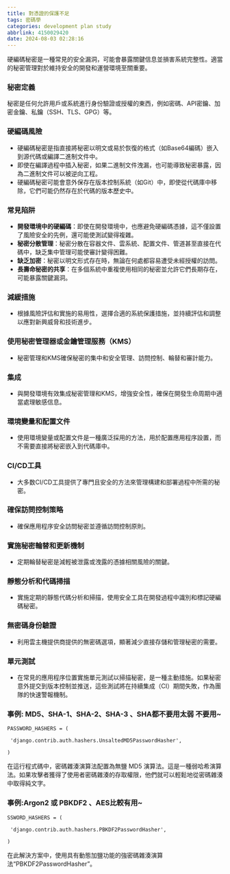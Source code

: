```yaml
---
title: 對憑證的保護不足
tags: 密碼學
categories: development plan study
abbrlink: 4150029420
date: 2024-08-03 02:28:16
---
```


硬編碼秘密是一種常見的安全漏洞，可能會暴露關鍵信息並損害系統完整性。適當的秘密管理對於維持安全的開發和運營環境至關重要。

### 秘密定義

秘密是任何允許用戶或系統進行身份驗證或授權的東西，例如密碼、API密鑰、加密金鑰、私鑰（SSH、TLS、GPG）等。

### 硬編碼風險

- 硬編碼秘密是指直接將秘密以明文或易於恢復的格式（如Base64編碼）嵌入到源代碼或編譯二進制文件中。
- 即使在編譯過程中插入秘密，如果二進制文件洩漏，也可能導致秘密暴露，因為二進制文件可以被逆向工程。
- 硬編碼秘密可能會意外保存在版本控制系統（如Git）中，即使從代碼庫中移除，它們可能仍然存在於代碼的版本歷史中。

### 常見陷阱

- **開發環境中的硬編碼**：即使在開發環境中，也應避免硬編碼憑據，這不僅設置了風險安全的先例，還可能使測試變得複雜。
- **秘密分散管理**：秘密分散在容器文件、雲系統、配置文件、管道甚至直接在代碼中，缺乏集中管理可能使審計變得困難。
- **缺乏加密**：秘密以明文形式存在時，無論在何處都容易遭受未經授權的訪問。
- **長壽命秘密的共享**：在多個系統中重複使用相同的秘密並允許它們長期存在，可能暴露關鍵漏洞。

### 減緩措施

- 根據風險評估和實施的易用性，選擇合適的系統保護措施，並持續評估和調整以應對新興威脅和技術進步。

### 使用秘密管理器或金鑰管理服務（KMS）

- 秘密管理和KMS確保秘密的集中和安全管理、訪問控制、輪替和審計能力。

### 集成

- 與開發環境有效集成秘密管理和KMS，增強安全性，確保在開發生命周期中適當處理敏感信息。

### 環境變量和配置文件

- 使用環境變量或配置文件是一種廣泛採用的方法，用於配置應用程序設置，而不需要直接將秘密嵌入到代碼庫中。

### CI/CD工具

- 大多数CI/CD工具提供了專門且安全的方法來管理構建和部署過程中所需的秘密。

### 確保訪問控制策略

- 確保應用程序安全訪問秘密並遵循訪問控制原則。

### 實施秘密輪替和更新機制

- 定期輪替秘密是減輕被泄露或洩露的憑據相關風險的關鍵。

### 靜態分析和代碼掃描

- 實施定期的靜態代碼分析和掃描，使用安全工具在開發過程中識別和標記硬編碼秘密。

### 無密碼身份驗證

- 利用雲主機提供商提供的無密碼選項，顯著減少直接存儲和管理秘密的需要。

### 單元測試

- 在常見的應用程序位置實施單元測試以掃描秘密，是一種主動措施。如果秘密意外提交到版本控制並推送，這些測試將在持續集成（CI）期間失敗，作為團隊的快速警報機制。

### 事例: MD5、SHA-1、SHA-2、SHA-3 、SHA都不要用太弱 不要用~

```
PASSWORD_HASHERS = (

 'django.contrib.auth.hashers.UnsaltedMD5PasswordHasher', 

)
```

在這行程式碼中，密碼雜湊演算法配置為無鹽 MD5 演算法。這是一種弱哈希演算法。如果攻擊者獲得了使用者密碼雜湊的存取權限，他們就可以輕鬆地從密碼雜湊中取得純文字。

### 事例:Argon2 或 PBKDF2 、AES比較有用~

```
SSWORD_HASHERS = (

 'django.contrib.auth.hashers.PBKDF2PasswordHasher', 

)
```

在此解決方案中，使用具有動態加鹽功能的強密碼雜湊演算法“PBKDF2PasswordHasher”。



